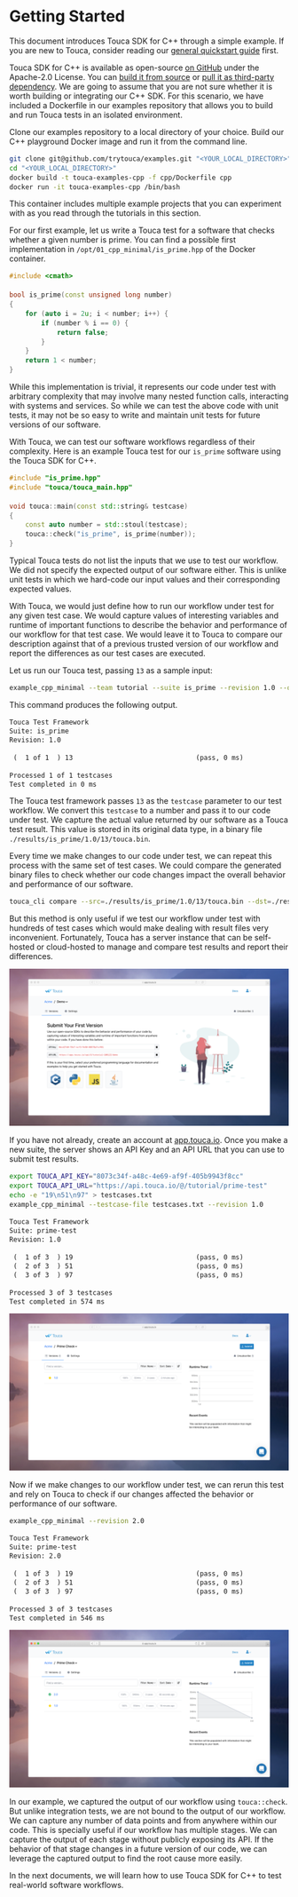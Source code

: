 # Getting Started

This document introduces Touca SDK for C++ through a simple example. If you are
new to Touca, consider reading our
[general quickstart guide](../../basics/quickstart.md) first.

Touca SDK for C++ is available as open-source
[on GitHub](https://github.com/trytouca/touca-cpp) under the Apache-2.0 License.
You can [build it from source](./building.md) or
[pull it as third-party dependency](./installing.md). We are going to assume
that you are not sure whether it is worth building or integrating our C++ SDK.
For this scenario, we have included a Dockerfile in our examples repository that
allows you to build and run Touca tests in an isolated environment.

Clone our examples repository to a local directory of your choice. Build our C++
playground Docker image and run it from the command line.

```bash
git clone git@github.com/trytouca/examples.git "<YOUR_LOCAL_DIRECTORY>"
cd "<YOUR_LOCAL_DIRECTORY>"
docker build -t touca-examples-cpp -f cpp/Dockerfile cpp
docker run -it touca-examples-cpp /bin/bash
```

This container includes multiple example projects that you can experiment with
as you read through the tutorials in this section.

For our first example, let us write a Touca test for a software that checks
whether a given number is prime. You can find a possible first implementation in
`/opt/01_cpp_minimal/is_prime.hpp` of the Docker container.

```cpp
#include <cmath>

bool is_prime(const unsigned long number)
{
    for (auto i = 2u; i < number; i++) {
        if (number % i == 0) {
            return false;
        }
    }
    return 1 < number;
}
```

While this implementation is trivial, it represents our code under test with
arbitrary complexity that may involve many nested function calls, interacting
with systems and services. So while we can test the above code with unit tests,
it may not be so easy to write and maintain unit tests for future versions of
our software.

With Touca, we can test our software workflows regardless of their complexity.
Here is an example Touca test for our `is_prime` software using the Touca SDK
for C++.

```cpp
#include "is_prime.hpp"
#include "touca/touca_main.hpp"

void touca::main(const std::string& testcase)
{
    const auto number = std::stoul(testcase);
    touca::check("is_prime", is_prime(number));
}
```

Typical Touca tests do not list the inputs that we use to test our workflow. We
did not specify the expected output of our software either. This is unlike unit
tests in which we hard-code our input values and their corresponding expected
values.

With Touca, we would just define how to run our workflow under test for any
given test case. We would capture values of interesting variables and runtime of
important functions to describe the behavior and performance of our workflow for
that test case. We would leave it to Touca to compare our description against
that of a previous trusted version of our workflow and report the differences as
our test cases are executed.

Let us run our Touca test, passing `13` as a sample input:

```bash
example_cpp_minimal --team tutorial --suite is_prime --revision 1.0 --offline --testcase 13
```

This command produces the following output.

```text
Touca Test Framework
Suite: is_prime
Revision: 1.0

 (  1 of 1  ) 13                               (pass, 0 ms)

Processed 1 of 1 testcases
Test completed in 0 ms
```

The Touca test framework passes `13` as the `testcase` parameter to our test
workflow. We convert this `testcase` to a number and pass it to our code under
test. We capture the actual value returned by our software as a Touca test
result. This value is stored in its original data type, in a binary file
`./results/is_prime/1.0/13/touca.bin`.

Every time we make changes to our code under test, we can repeat this process
with the same set of test cases. We could compare the generated binary files to
check whether our code changes impact the overall behavior and performance of
our software.

```bash
touca_cli compare --src=./results/is_prime/1.0/13/touca.bin --dst=./results/is_prime/1.0/13/touca.bin
```

But this method is only useful if we test our workflow under test with hundreds
of test cases which would make dealing with result files very inconvenient.
Fortunately, Touca has a server instance that can be self-hosted or cloud-hosted
to manage and compare test results and report their differences.

![You will need API Key and API URL to submit test results.](../../.gitbook/assets/touca-submit-first-version.png)

If you have not already, create an account at
[app.touca.io](https://app.touca.io). Once you make a new suite, the server
shows an API Key and an API URL that you can use to submit test results.

```bash
export TOUCA_API_KEY="8073c34f-a48c-4e69-af9f-405b9943f8cc"
export TOUCA_API_URL="https://api.touca.io/@/tutorial/prime-test"
echo -e "19\n51\n97" > testcases.txt
example_cpp_minimal --testcase-file testcases.txt --revision 1.0
```

```text
Touca Test Framework
Suite: prime-test
Revision: 1.0

 (  1 of 3  ) 19                               (pass, 0 ms)
 (  2 of 3  ) 51                               (pass, 0 ms)
 (  3 of 3  ) 97                               (pass, 0 ms)

Processed 3 of 3 testcases
Test completed in 574 ms
```

![Touca server after submitting results for v1.0](../../.gitbook/assets/touca-sdk-quickstart-1.png)

Now if we make changes to our workflow under test, we can rerun this test and
rely on Touca to check if our changes affected the behavior or performance of
our software.

```bash
example_cpp_minimal --revision 2.0
```

```text
Touca Test Framework
Suite: prime-test
Revision: 2.0

 (  1 of 3  ) 19                               (pass, 0 ms)
 (  2 of 3  ) 51                               (pass, 0 ms)
 (  3 of 3  ) 97                               (pass, 0 ms)

Processed 3 of 3 testcases
Test completed in 546 ms
```

![Touca server after submitting results for v2.0](../../.gitbook/assets/touca-sdk-quickstart-2.png)

In our example, we captured the output of our workflow using `touca::check`. But
unlike integration tests, we are not bound to the output of our workflow. We can
capture any number of data points and from anywhere within our code. This is
specially useful if our workflow has multiple stages. We can capture the output
of each stage without publicly exposing its API. If the behavior of that stage
changes in a future version of our code, we can leverage the captured output to
find the root cause more easily.

In the next documents, we will learn how to use Touca SDK for C++ to test
real-world software workflows.
